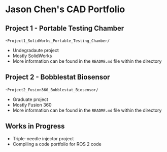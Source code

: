 # Jason Chen's CAD Portfolio

## Project 1 - Portable Testing Chamber

-`Project1_SolidWorks_Portable_Testing_Chamber/`
- Undegradaute project
- Mostly SolidWorks
- More information can be found in the `README.md` file within the directory

## Project 2 - Bobblestat Biosensor
-`Project2_Fusion360_Bobblestat_Biosensor/`
- Graduate project
- Mostly Fusion 360
- More information can be found in the `README.md` file within the directory

## Works in Progress

- Triple-needle injector project
- Compiling a code portfolio for ROS 2 code
